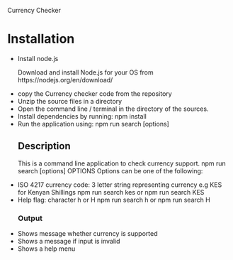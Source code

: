 Currency Checker
<h1>Installation</h1>
<ul>
<li>Install node.js</li>
<p>Download and install Node.js for your OS from https://nodejs.org/en/download/</p>
<li>copy the Currency checker code from the repository</li>
<li>Unzip the source files in a directory</li>
<li>Open the command line / terminal in the directory of the sources.</li>
<li>Install dependencies by running: npm install</li>
<li>Run the application using: npm run search [options]</li>
<h2>Description</h2>
<p>This is a command line application to check currency support. npm run search [options] OPTIONS Options can be one of the following:</p>
<li>ISO 4217 currency code: 3 letter string representing currency e.g KES for Kenyan Shillings npm run search kes or npm run search KES</li>
<li>Help flag: character h or H npm run search h or npm run search H</li>
<h3>Output</h3>
<li>Shows message whether currency is supported</li>
<li>Shows a message if input is invalid</li>
<li>Shows a help menu</li>
</ul>